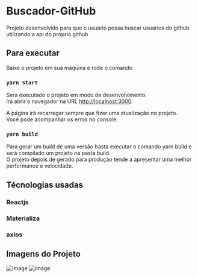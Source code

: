 # Buscador-GitHub

Projeto desenvolvido para que o usuário possa buscar usuarios do github utilizando a api do próprio github

## Para executar

Baixe o projeto em sua máquina e rode o comando

### `yarn start`

Sera executado o projeto em modo de desenvolvimento.\
Irá abrir o navegador na URL [http://localhost:3000](http://localhost:3000).

A página irá recarregar sempre que fizer uma atualização no projeto.\
Você pode acompanhar os erros no console.

### `yarn build`

Para gerar um build de uma versão basta executar o comando yarn build e será compilado um projeto na pasta build.\
O projeto depois de gerado para produção tende a apresentar uma melhor performance e velocidade.


## Técnologias usadas

### Reactjs
### Materializa
### axios


## Imagens do Projeto

![image](https://user-images.githubusercontent.com/48225849/119405430-9f257000-bcb7-11eb-8cc1-94ba61a5e82d.png)
![image](https://user-images.githubusercontent.com/48225849/119405457-a9e00500-bcb7-11eb-9eef-56e97a3da966.png)




